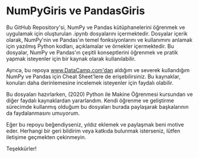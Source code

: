 # NumPyGiris ve PandasGiris

Bu GitHub Repository'si, NumPy ve Pandas kütüphanelerini öğrenmek ve uygulamak için oluşturulan .ipynb dosyalarını içermektedir. Dosyalar içerik olarak, NumPy'nin ve Pandas'ın temel fonksiyonlarını ve kullanımını anlamak için yazılmış Python kodları, açıklamalar ve örnekler içermektedir. Bu dosyalar, NumPy ve Pandas'ın çeşitli konseptlerini öğrenmek ve pratik yapmak isteyenler için bir kaynak olarak kullanılabilir.

Ayrıca, bu repoya www.DataCamp.com'dan aldığım ve severek kullandığım NumPy ve Pandas için Cheat Sheet'lere de erişebilirsiniz. Bu kaynaklar, konuları daha derinlemesine incelemek isteyenler için faydalı olabilir.

Bu dosyaları hazırlarken, (2020) Python ile Makine Öğrenmesi kursundan ve diğer faydalı kaynaklardan yararlandım. Kendi öğrenme ve geliştirme sürecimde kullanmış olduğum bu dosyaları burada paylaşarak başkalarının da faydalanmasını umuyorum.

Eğer bu repoyu beğendiyseniz, yıldız eklemek ve paylaşmak beni motive eder. Herhangi bir geri bildirim veya katkıda bulunmak isterseniz, lütfen iletişime geçmekten çekinmeyin.

Teşekkürler!

